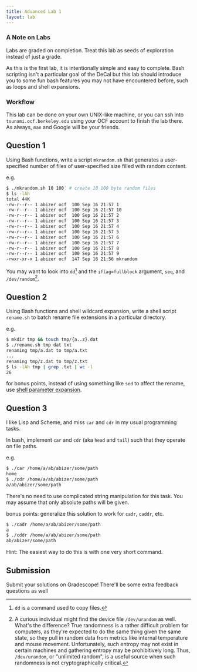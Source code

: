```yaml
---
title: Advanced Lab 1
layout: lab
---
```


### A Note on Labs
Labs are graded on completion. Treat this lab as seeds of exploration instead 
of just a grade. 

As this is the first lab, it is intentionally simple and easy to complete.  Bash scripting
isn't a particular goal of the DeCal but this lab should introduce you to some fun bash
features you may not have encountered before, such as loops and shell expansions. 

### Workflow
This lab can be done on your own UNIX-like machine, or you can ssh into
`tsunami.ocf.berkeley.edu` using your OCF account to finish the lab there. As always,
`man` and Google will be your friends.

## Question 1

Using Bash functions, write a script `mkrandom.sh` that generates a user-specified number
of files of user-specified size filled with random content.

e.g.

```bash
$ ./mkrandom.sh 10 100  # create 10 100 byte random files
$ ls -lAh
total 44K
-rw-r--r-- 1 abizer ocf  100 Sep 16 21:57 1
-rw-r--r-- 1 abizer ocf  100 Sep 16 21:57 10
-rw-r--r-- 1 abizer ocf  100 Sep 16 21:57 2
-rw-r--r-- 1 abizer ocf  100 Sep 16 21:57 3
-rw-r--r-- 1 abizer ocf  100 Sep 16 21:57 4
-rw-r--r-- 1 abizer ocf  100 Sep 16 21:57 5
-rw-r--r-- 1 abizer ocf  100 Sep 16 21:57 6
-rw-r--r-- 1 abizer ocf  100 Sep 16 21:57 7
-rw-r--r-- 1 abizer ocf  100 Sep 16 21:57 8
-rw-r--r-- 1 abizer ocf  100 Sep 16 21:57 9
-rwxr-xr-x 1 abizer ocf  147 Sep 16 21:56 mkrandom
```

You may want to look into `dd`[^dd] and the `iflag=fullblock` argument,
`seq`, and `/dev/random`[^rand].

[^dd]: `dd` is a command used to copy files.[^dd2]

[^dd2]: "But wait," a nearby straw-man asks, "isn't that what `cp` does?"[^dd3]

[^dd3]: They are indeed right, but `dd` has some useful features such as partial writing
    and reading that make it handy in weirder scenarios, such as devices.  StackOverflow has
    a [good explainer][so] and the ArchWiki has some [common examples][aw].

[so]: https://superuser.com/questions/609211/why-do-we-use-cp-to-copy-files-and-not-dd-in-unix-derivatives

[aw]: https://wiki.archlinux.org/index.php/Dd

[^rand]: A curious individual might find the device file `/dev/urandom` as well. What's
    the difference? True randomness is a rather difficult problem for computers, as they're
    expected to do the same thing given the same state, so they pull in random data from
    metrics like internal temperature and mouse movement. Unfortunately, such entropy may
    not exist in certain machines and gathering entropy may be prohibitively long. Thus,
    `/dev/urandom`, or "unlimited random", is a useful source when such randomness is not
    cryptographically critical. 


## Question 2

Using Bash functions and shell wildcard expansion, write a
shell script `rename.sh` to batch rename file extensions in a particular directory.

e.g.

```bash
$ mkdir tmp && touch tmp/{a..z}.dat
$ ./rename.sh tmp dat txt
renaming tmp/a.dat to tmp/a.txt
...
renaming tmp/z.dat to tmp/z.txt
$ ls -lAh tmp | grep .txt | wc -l
26
```

for bonus points, instead of using something like `sed` to affect the rename,
use [shell parameter expansion][1].

[1]: https://stackoverflow.com/questions/965053/extract-filename-and-extension-in-bash

## Question 3

I like Lisp and Scheme, and miss `car` and `cdr` in my usual programming tasks.

In bash, implement `car` and `cdr` (aka `head` and `tail`) such that they
operate on file paths.

e.g.

```bash
$ ./car /home/a/ab/abizer/some/path
home
$ ./cdr /home/a/ab/abizer/some/path
a/ab/abizer/some/path
```

There's no need to use complicated string manipulation for this task.
You may assume that only absolute paths will be given. 

bonus points: generalize this solution to work for `cadr`, `caddr`, etc.

```bash
$ ./cadr /home/a/ab/abizer/some/path
a
$ ./cddr /home/a/ab/abizer/some/path
ab/abizer/some/path
```

Hint: The easiest way to do this is with one very short command.

## Submission
Submit your solutions on Gradescope! There'll be some extra feedback questions as well
